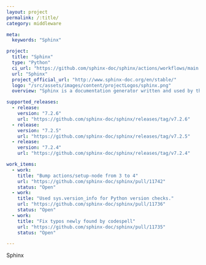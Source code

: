```yaml
---
layout: project
permalink: /:title/
category: middleware

meta:
  keywords: "Sphinx"

project:
  title: "Sphinx"
  type: "Python"
  ci_url: "https://github.com/sphinx-doc/sphinx/actions/workflows/main.yml"
  url: "Sphinx"
  project_official_url: "http://www.sphinx-doc.org/en/stable/"
  logo: "/src/assets/images/content/projectLogos/sphinx.png"
  overview: "Sphinx is a documentation generator written and used by the Python community. It is written in Python, and also used in other environments. Sphinx converts reStructuredText files into HTML websites and other formats including PDF, EPub, Texinfo and man. Sphinx provides the ability to apply themes to HTML and HTML-based formats. Sphinx has several built-in themes, including alabaster, classic, sphinxdoc, and scrolls."

supported_releases:
  - release:
    version: "7.2.6"
    url: "https://github.com/sphinx-doc/sphinx/releases/tag/v7.2.6"
  - release:
    version: "7.2.5"
    url: "https://github.com/sphinx-doc/sphinx/releases/tag/v7.2.5"
  - release:
    version: "7.2.4"
    url: "https://github.com/sphinx-doc/sphinx/releases/tag/v7.2.4"

work_items:
  - work:
    title: "Bump actions/setup-node from 3 to 4"
    url: "https://github.com/sphinx-doc/sphinx/pull/11742"
    status: "Open"
  - work:
    title: "Used sys.version_info for Python version checks."
    url: "https://github.com/sphinx-doc/sphinx/pull/11736"
    status: "Open"
  - work:
    title: "Fix typos newly found by codespell"
    url: "https://github.com/sphinx-doc/sphinx/pull/11735"
    status: "Open"

---
```


<p>Sphinx</p>
